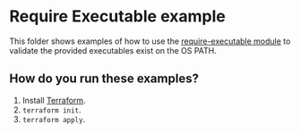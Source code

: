# Require Executable example

This folder shows examples of how to use the [require-executable module](https://github.com/terraform-modules-krish/terraform-aws-utilities/blob/v0.0.6/modules/require-executable) to validate the
provided executables exist on the OS PATH.




## How do you run these examples?

1. Install [Terraform](https://www.terraform.io/).
1. `terraform init`.
1. `terraform apply`.
